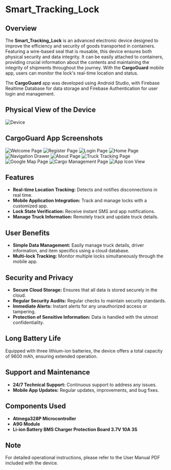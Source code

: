# Smart_Tracking_Lock

## Overview

The **Smart_Tracking_Lock** is an advanced electronic device designed to improve the efficiency and security of goods transported in containers. Featuring a wire-based seal that is reusable, this device ensures both physical security and data integrity. It can be easily attached to containers, providing crucial information about the contents and maintaining the integrity of shipments throughout the journey. With the **CargoGuard** mobile app, users can monitor the lock's real-time location and status.

The **CargoGuard** app was developed using Android Studio, with Firebase Realtime Database for data storage and Firebase Authentication for user login and management.

## Physical View of the Device

![Device](https://github.com/user-attachments/assets/2dee796b-4185-4bf3-beac-10408e024f9b)


## CargoGuard App Screenshots

![Welcome Page](https://github.com/user-attachments/assets/ae2c537d-169a-4566-8985-a09a48fa0a5c)
![Register Page](https://github.com/user-attachments/assets/a1fa3d5a-d94b-4b0b-aa75-b90c1b0e34f4)
![Login Page](https://github.com/user-attachments/assets/1ddb44d6-fdcf-49d7-9244-745829422872)
![Home Page](https://github.com/user-attachments/assets/8a7df843-73f0-4ea7-a6ee-013c23b9f022)
![Navigation Drawer](https://github.com/user-attachments/assets/0f91b39c-5d69-4899-aff6-06ab949410d6)
![About Page](https://github.com/user-attachments/assets/3357a9b0-ce6f-4611-94f1-89a1ee3a86dd)
![Truck Tracking Page](https://github.com/user-attachments/assets/da32a0c7-26f5-4b60-a29d-40babb28bc51)
![Google Map Page](https://github.com/user-attachments/assets/2eaad5ce-7aca-47e1-aae5-d991d8d5e942)
![Cargo Management Page](https://github.com/user-attachments/assets/1dcac74d-69a6-4767-af8a-d8d961d02335)
![App Icon View](https://github.com/user-attachments/assets/9718bd97-c33a-4671-b1e1-a652f5dd4ce1)

## Features

- **Real-time Location Tracking:** Detects and notifies disconnections in real time.
- **Mobile Application Integration:** Track and manage locks with a customized app.
- **Lock State Verification:** Receive instant SMS and app notifications.
- **Manage Truck Information:** Remotely track and update truck details.

## User Benefits

- **Simple Data Management:** Easily manage truck details, driver information, and item specifics using a cloud database.
- **Multi-lock Tracking:** Monitor multiple locks simultaneously through the mobile app.

## Security and Privacy

- **Secure Cloud Storage:** Ensures that all data is stored securely in the cloud.
- **Regular Security Audits:** Regular checks to maintain security standards.
- **Immediate Alerts:** Instant alerts for any unauthorized access or tampering.
- **Protection of Sensitive Information:** Data is handled with the utmost confidentiality.

## Long Battery Life

Equipped with three lithium-ion batteries, the device offers a total capacity of 9600 mAh, ensuring extended operation.

## Support and Maintenance

- **24/7 Technical Support:** Continuous support to address any issues.
- **Mobile App Updates:** Regular updates, improvements, and bug fixes.

## Components Used

- **Atmega328P Microcontroller**
- **A9G Module**
- **Li-ion Battery BMS Charger Protection Board 3.7V 10A 3S**

## Note

For detailed operational instructions, please refer to the User Manual PDF included with the device.
